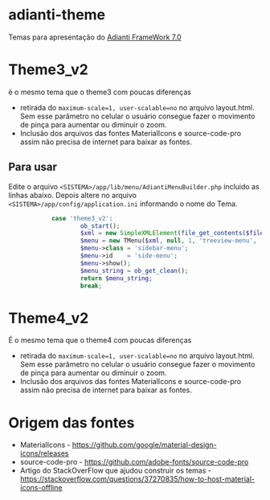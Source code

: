 # adianti-theme
Temas para apresentação do [Adianti FrameWork 7.0](https://www.adianti.com.br/)

# Theme3_v2
é o mesmo tema que o theme3 com poucas diferenças

* retirada do `maximum-scale=1, user-scalable=no` no arquivo layout.html. Sem esse parâmetro no celular o usuário consegue fazer o movimento de pinça para aumentar ou diminuir o zoom.
* Inclusão dos arquivos das fontes MaterialIcons e source-code-pro assim não precisa de internet para baixar as fontes.

## Para usar 
Edite o arquivo `<SISTEMA>/app/lib/menu/AdiantiMenuBuilder.php` incluido as linhas abaixo. Depois altere no arquivo `<SISTEMA>/app/config/application.ini` informando o nome do Tema.

```php
            case 'theme3_v2':
                    ob_start();
                    $xml = new SimpleXMLElement(file_get_contents($file));
                    $menu = new TMenu($xml, null, 1, 'treeview-menu', 'treeview', '');
                    $menu->class = 'sidebar-menu';
                    $menu->id    = 'side-menu';
                    $menu->show();
                    $menu_string = ob_get_clean();
                    return $menu_string;
                    break;  
```

# Theme4_v2

É o mesmo tema que o theme4 com poucas diferenças

* retirada do `maximum-scale=1, user-scalable=no` no arquivo layout.html. Sem esse parâmetro no celular o usuário consegue fazer o movimento de pinça para aumentar ou diminuir o zoom.
* Inclusão dos arquivos das fontes MaterialIcons e source-code-pro assim não precisa de internet para baixar as fontes.


# Origem das fontes
* MaterialIcons - https://github.com/google/material-design-icons/releases
* source-code-pro - https://github.com/adobe-fonts/source-code-pro
* Artigo do StackOverFlow que ajudou construir os temas - https://stackoverflow.com/questions/37270835/how-to-host-material-icons-offline